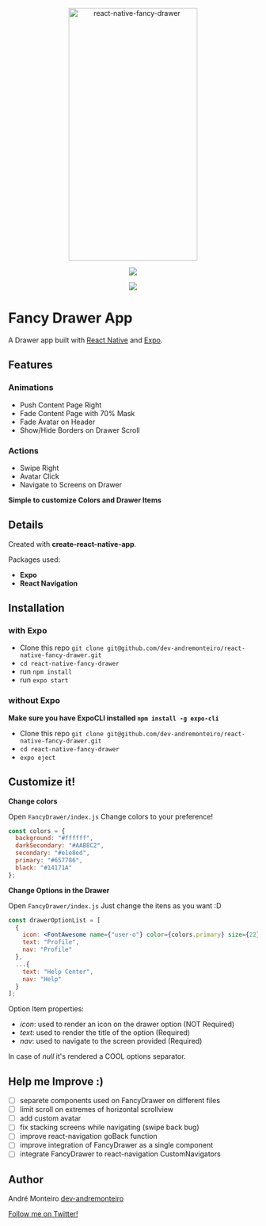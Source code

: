 <p align="center" >
    <img alt="react-native-fancy-drawer" src="https://thumbs.gfycat.com/MajesticComplicatedAsianwaterbuffalo-size_restricted.gif" width="260" height="510" />
</p>

<p align="center">
<a title='License' href="https://github.com/FaridSafi/react-native-gifted-chat/blob/master/LICENSE" height="18">
    <img src='https://img.shields.io/badge/license-MIT-blue.svg' />
</a>
  </p>
  <p align="center">
 <img src="https://api.qrserver.com/v1/create-qr-code/?size=100x100&data=expo.io/@menorme/fancy-drawer">
  </p>

# Fancy Drawer App

A Drawer app built with [React Native](https://github.com/facebook/react-native) and [Expo](https://github.com/expo/expo).

## Features

### Animations

- Push Content Page Right
- Fade Content Page with 70% Mask
- Fade Avatar on Header
- Show/Hide Borders on Drawer Scroll

### Actions

- Swipe Right
- Avatar Click
- Navigate to Screens on Drawer

**Simple to customize Colors and Drawer Items**

## Details

Created with **create-react-native-app**.

Packages used:

- **Expo**
- **React Navigation**

## Installation

### with Expo

- Clone this repo `git clone git@github.com/dev-andremonteiro/react-native-fancy-drawer.git`
- `cd react-native-fancy-drawer`
- run `npm install`
- run `expo start`

### without Expo

**Make sure you have ExpoCLI installed `npm install -g expo-cli`**

- Clone this repo `git clone git@github.com/dev-andremonteiro/react-native-fancy-drawer.git`
- `cd react-native-fancy-drawer`
- `expo eject`

## Customize it!

**Change colors**

Open `FancyDrawer/index.js`
Change colors to your preference!

```jsx
const colors = {
  background: "#ffffff",
  darkSecondary: "#AAB8C2",
  secondary: "#e1e8ed",
  primary: "#657786",
  black: "#14171A"
};
```

**Change Options in the Drawer**

Open `FancyDrawer/index.js`
Just change the itens as you want :D

```jsx
const drawerOptionList = [
  {
    icon: <FontAwesome name={"user-o"} color={colors.primary} size={22} />,
    text: "Profile",
    nav: "Profile"
  },
  ...{
    text: "Help Center",
    nav: "Help"
  }
];
```

Option Item properties:

- _icon_: used to render an icon on the drawer option (NOT Required)
- _text_: used to render the title of the option (Required)
- _nav_: used to navigate to the screen provided (Required)

In case of _null_ it's rendered a COOL options separator.

## Help me Improve :)

- [ ] separete components used on FancyDrawer on different files
- [ ] limit scroll on extremes of horizontal scrollview
- [ ] add custom avatar
- [ ] fix stacking screens while navigating (swipe back bug)
- [ ] improve react-navigation goBack function
- [ ] improve integration of FancyDrawer as a single component
- [ ] integrate FancyDrawer to react-navigation CustomNavigators

## Author

André Monteiro [dev-andremonteiro](https://github.com/dev-andremonteiro)

[Follow me on Twitter!](https://twitter.com/DAndremonteiro)

